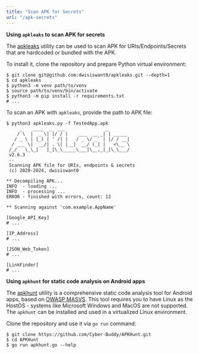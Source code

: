 ```yaml
---
title: "Scan APK for Secrets"
url: "/apk-secrets"
---
```


**Using `apkleaks` to scan APK for secrets**

The [apkleaks](https://github.com/dwisiswant0/apkleaks) utility can be used to scan APK for URIs/Endpoints/Secrets that are hardcoded or bundled with the APK.

To install it, clone the repository and prepare Python virtual environment:

```
$ git clone git@github.com:dwisiswant0/apkleaks.git --depth=1
$ cd apkleaks
$ python3 -m venv path/to/venv
$ source path/to/venv/bin/activate
$ python3 -m pip install -r requirements.txt
# ...
```

To scan an APK with `apkleaks`, provide the path to APK file:

```
$ python3 apkleaks.py -f TestedApp.apk
     _    ____  _  ___               _
    / \  |  _ \| |/ / |    ___  __ _| | _____
   / _ \ | |_) | ' /| |   / _ \/ _` | |/ / __|
  / ___ \|  __/| . \| |__|  __/ (_| |   <\__ \
 /_/   \_\_|   |_|\_\_____\___|\__,_|_|\_\___/
 v2.6.3
 --
 Scanning APK file for URIs, endpoints & secrets
 (c) 2020-2024, dwisiswant0

** Decompiling APK...
INFO  - loading ...
INFO  - processing ...
ERROR - finished with errors, count: 12

** Scanning against 'com.example.AppName'

[Google_API_Key]
# ...

[IP_Address]
# ...

[JSON_Web_Token]
# ...

[LinkFinder]
# ...
```

**Using `apkhunt` for static code analysis on Android apps**

The [apkhunt](https://github.com/Cyber-Buddy/APKHunt) utility is a comprehensive static code analysis tool for Android apps, based on [OWASP MASVS](https://mobile-security.gitbook.io/masvs/). This tool requires you to have Linux as the HostOS - systems like Microsoft Windows and MacOS are not supported. The `apkhunt` can be installed and used in a virtualized Linux environment.

Clone the repository and use it via `go run` command:

```
$ git clone https://github.com/Cyber-Buddy/APKHunt.git
$ cd APKHunt
$ go run apkhunt.go --help
```

